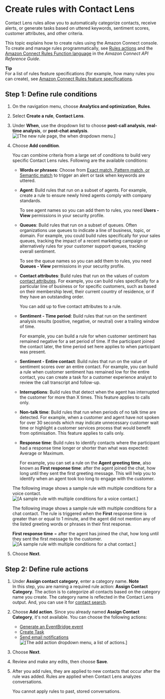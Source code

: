 # Create rules with Contact Lens<a name="build-rules-for-contact-lens"></a>

Contact Lens rules allow you to automatically categorize contacts, receive alerts, or generate tasks based on uttered keywords, sentiment scores, customer attributes, and other criteria\. 

This topic explains how to create rules using the Amazon Connect console\. To create and manage rules programmatically, see [Rules actions](https://docs.aws.amazon.com/connect/latest/APIReference/rules-api.html) and the [Amazon Connect Rules Function language](https://docs.aws.amazon.com/connect/latest/APIReference/connect-rules-language.html) in the *Amazon Connect API Reference Guide*\. 

**Tip**  
For a list of rules feature specifications \(for example, how many rules you can create\), see [Amazon Connect Rules feature specifications](feature-limits.md#rules-feature-specs)\.

## Step 1: Define rule conditions<a name="rule-conditions"></a>

1. On the navigation menu, choose **Analytics and optimization**, **Rules**\.

1. Select **Create a rule**, **Contact Lens**\.

1. Under **When**, use the dropdown list to choose **post\-call analysis**, **real\-time analysis**, or **post\-chat analysis**\.  
![\[The new rule page, the when dropdown menu.\]](http://docs.aws.amazon.com/connect/latest/adminguide/images/contact-lens-rule-define-conditions.png)

1. Choose **Add condition**\. 

   You can combine criteria from a large set of conditions to build very specific Contact Lens rules\. Following are the available conditions: 
   + **Words or phrases**: Choose from [Exact match, Pattern match, or Semantic match](exact-match-pattern-match-semantic-match.md) to trigger an alert or task when keywords are uttered\.
   + **Agent**: Build rules that run on a subset of agents\. For example, create a rule to ensure newly hired agents comply with company standards\.

     To see agent names so you can add them to rules, you need **Users \- View** permissions in your security profile\. 
   + **Queues**: Build rules that run on a subset of queues\. Often organizations use queues to indicate a line of business, topic, or domain\. For example, you could build rules specifically for your sales queues, tracking the impact of a recent marketing campaign or alternatively rules for your customer support queues, tracking overall sentiment\.

     To see the queue names so you can add them to rules, you need **Queues \- View** permissions in your security profile\. 
   + **Contact attributes**: Build rules that run on the values of custom [contact attributes](what-is-a-contact-attribute.md)\. For example, you can build rules specifically for a particular line of business or for specific customers, such as based on their membership level, their current country of residence, or if they have an outstanding order\. 

     You can add up to five contact attributes to a rule\.
   + **Sentiment \- Time period**: Build rules that run on the sentiment analysis results \(positive, negative, or neutral\) over a trailing window of time\. 

     For example, you can build a rule for when customer sentiment has remained negative for a set period of time\. If the participant joined the contact later, the time period set here applies to when participant was present\.
   + **Sentiment \- Entire contact**: Build rules that run on the value of sentiment scores over an entire contact\. For example, you can build a rule when customer sentiment has remained low for the entire contact, you can create a task for a customer experience analyst to review the call transcript and follow\-up\.
   + **Interruptions**: Build rules that detect when the agent has interrupted the customer for more than X times\. This feature applies to calls only\. 
   + **Non\-talk time**: Build rules that run when periods of no talk time are detected\. For example, when a customer and agent have not spoken for over 30 seconds which may indicate unnecessary customer wait time or highlight a customer services process that would benefit from optimisation\. This feature applies to calls only\.
   + **Response time**: Build rules to identify contacts where the participant had a response time longer or shorter than what was expected: Average or Maximum\. 

     For example, you can set a rule on the **Agent greeting time**, also known as **First response time**: after the agent joined the chat, how long until they sent the first greeting message\. This will help you to identify when an agent took too long to engage with the customer\.

   The following image shows a sample rule with multiple conditions for a voice contact\.  
![\[A sample rule with multiple conditions for a voice contact.\]](http://docs.aws.amazon.com/connect/latest/adminguide/images/contact-lens-rules-conditions.png)

   The following image shows a sample rule with multiple conditions for a chat contact\. The rule is triggered when the **First** response time is greater than or equal to 1 minute, and the agent did not mention any of the listed greeting words or phrases in their first response\.

   **First response time** = after the agent has joined the chat, how long until they sent the first message to the customer\.   
![\[A sample rule with multiple conditions for a chat contact.\]](http://docs.aws.amazon.com/connect/latest/adminguide/images/contact-lens-rules-conditions-chat.png)

1. Choose **Next**\.

## Step 2: Define rule actions<a name="rule-actions"></a>

1. Under **Assign contact category**, enter a category name\.
**Note**  
In this step, you are naming a required rule action: **Assign Contact Category**\. The action is to categorize all contacts based on the category name you create\. The category name is reflected in the Contact Lens output\. And, you can use it for [contact search](search-conversations.md#contact-category-search)\. 

1. Choose **Add action**\. Since you already named **Assign Contact Category**, it's not available\. You can choose the following actions:
   + [Generate an EventBridge event](contact-lens-rules-eventbridge-event.md)
   + [Create Task](contact-lens-rules-create-task.md)
   + [Send email notifications](contact-lens-rules-email.md)  
![\[The add action dropdown menu, a list of actions.\]](http://docs.aws.amazon.com/connect/latest/adminguide/images/contact-lens-add-action-no-wisdom.png)

1. Choose **Next**\.

1. Review and make any edits, then choose **Save**\. 

1. After you add rules, they are applied to new contacts that occur after the rule was added\. Rules are applied when Contact Lens analyzes conversations\.

   You cannot apply rules to past, stored conversations\. 